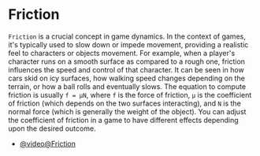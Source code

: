 # Friction

`Friction` is a crucial concept in game dynamics. In the context of games, it's typically used to slow down or impede movement, providing a realistic feel to characters or objects movement. For example, when a player's character runs on a smooth surface as compared to a rough one, friction influences the speed and control of that character. It can be seen in how cars skid on icy surfaces, how walking speed changes depending on the terrain, or how a ball rolls and eventually slows. The equation to compute friction is usually `f = μN`, where `f` is the force of friction, `μ` is the coefficient of friction (which depends on the two surfaces interacting), and `N` is the normal force (which is generally the weight of the object). You can adjust the coefficient of friction in a game to have different effects depending upon the desired outcome.

- [@video@Friction](https://youtu.be/t1HWIoDUWXg?si=FmFsIGTSHpLS72vp)
